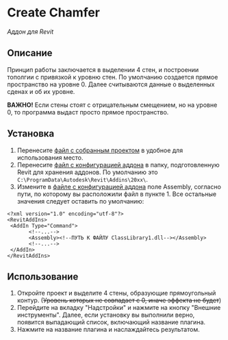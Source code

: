 # Create Chamfer
*Аддон для Revit*

## Описание
Принцип работы заключается в выделении 4 стен, и построении тополгии с привязкой к уровню стен.
По умолчанию создается прямое пространство на уровне 0. Далее считываются данные о выделенных сденах и об их уровне.

**ВАЖНО!** Если стены стоят с отрицательным смещением, но на уровне 0, то программа выдаст просто прямое пространство.

## Установка
1. Перенесите [файл с собранным проектом](dll/ClassLibrary1.dll) в удобное для использования место.
2. Перенесите [файл с конфигурацией аддона](xml/AddInManifest.addin) в папку, подготовленную Revit для хранения аддонов. По умолчанию это ```C:\ProgramData\Autodesk\Revit\Addins\20xx\```.
3. Измените в [файле с конфигурацией аддона](xml/AddInManifest.addin) поле Assembly, согласно пути, по которому вы расположили файл в пункте 1. Все остальные значения следует оставить по умолчанию:

```
<?xml version="1.0" encoding="utf-8"?>
<RevitAddIns>
 <AddIn Type="Command">
       <!--...-->
       <Assembly><!--ПУТЬ К ФАЙЛУ ClassLibrary1.dll--></Assembly>
       <!--...-->
 </AddIn>
</RevitAddIns>
```

## Использование 
1. Откройте проект и выделите 4 стены, образующие прямоугольный контур. (~~Уровень которых не совпадает с 0, иначе эффекта не будет~~)
2. Перейдите на вкладку "Надстройки" и нажмите на кнопку "Внешние инструменты". Далее, если установку вы выполнили верно, появится выпадающий список, включающий название плагина.
3. Нажмите на название плагина и наслаждайтесь результатом.